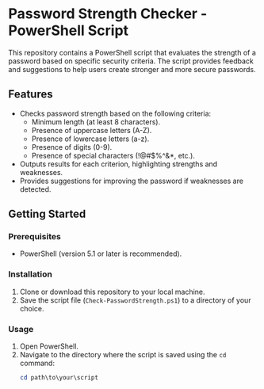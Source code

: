 # Password Strength Checker - PowerShell Script  

This repository contains a PowerShell script that evaluates the strength of a password based on specific security criteria. The script provides feedback and suggestions to help users create stronger and more secure passwords.  

## Features  
- Checks password strength based on the following criteria:  
  - Minimum length (at least 8 characters).  
  - Presence of uppercase letters (A-Z).  
  - Presence of lowercase letters (a-z).  
  - Presence of digits (0-9).  
  - Presence of special characters (!@#$%^&*, etc.).  
- Outputs results for each criterion, highlighting strengths and weaknesses.  
- Provides suggestions for improving the password if weaknesses are detected.  

## Getting Started  

### Prerequisites  
- PowerShell (version 5.1 or later is recommended).  

### Installation  
1. Clone or download this repository to your local machine.  
2. Save the script file (`Check-PasswordStrength.ps1`) to a directory of your choice.  

### Usage  
1. Open PowerShell.  
2. Navigate to the directory where the script is saved using the `cd` command:  
   ```powershell
   cd path\to\your\script
